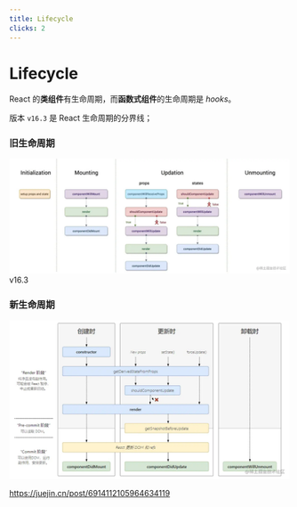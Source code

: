 ```yaml
---
title: Lifecycle
clicks: 2
---
```


# Lifecycle

React 的**类组件**有生命周期，而**函数式组件**的生命周期是 *hooks*。

版本 `v16.3` 是 React 生命周期的分界线；

<div class="flex gap-x-4 h-[calc(100%-2.5rem-7rem-24px)]">

<div class="w-1/2 text-center" v-click="2">

### 旧生命周期

<img src="/public/images/old-lifecycle.awebp" class="mt-4"/>

</div>

<div class="relative w-15 flex justify-center" v-click="1">

<div class="absolute top-[8px]">v16.3</div>

<div class="absolute top-[32px] w-1px h-full border-r-2 border-dashed border-gray-500"></div>

</div>

<div class="w-1/2 text-center" v-click="2">

### 新生命周期

<img src="/public/images/new-lifecycle.awebp"  class="mt-4" />

</div>

</div>

<a href="https://juejin.cn/post/6914112105964634119" target="_blank">https://juejin.cn/post/6914112105964634119</a>

<!-- 
v16.3 版本以下称为旧生命周期；而 v16.3 版本及以上称之为新生命周期；

这两张图我是直接从掘金 copy 过来的，因为这部分并不是我们的重点，只是想让大家了解 React 的生命周期和变动。

旧生命周期在这里就不赘述了，大家如果感兴趣可以去了解下，具体文章的地址我放在了下面。

那我们主要来聚焦新生命周期（放大），和 Vue 类似，分为挂载阶段、更新阶段和销毁阶段

挂载阶段也是初始化阶段，从这个张里可以看出来，会先执行 constructor 函数 -> getDerivedStateFromProps -> render -> componentDidMount

更新阶段首先会执行 getDerivedStateFromProps -> shouldComponentUpdate -> render -> getSnapshotBeforeUpdate -> componentDidUpdate

销毁阶段也叫卸载阶段，只会执行一个生命周期：componentWillUnmount

 -->